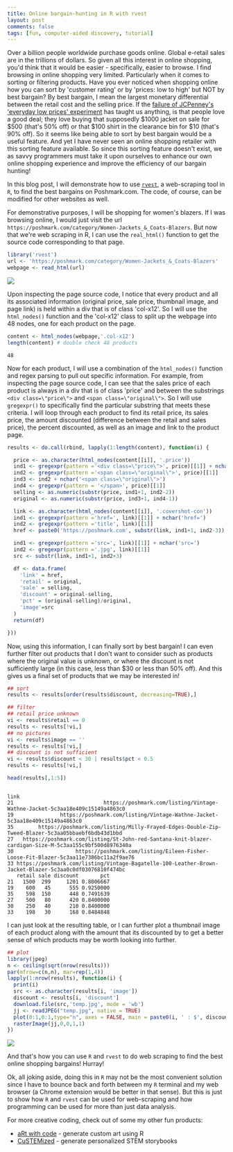 ```yaml
---
title: Online bargain-hunting in R with rvest
layout: post
comments: false
tags: [fun, computer-aided discovery, tutorial]
---
```


Over a billion people worldwide purchase goods online. Global e-retail sales are in the trillions of dollars. So given all this interest in online shopping, you'd think that it would be easier - specifically, easier to browse. I find browsing in online shopping very limited. Particularly when it comes to sorting or filtering products. Have you ever noticed when shopping online how you can sort by 'customer rating' or by 'prices: low to high' but NOT by best bargain? By best bargain, I mean the largest monetary differential between the retail cost and the selling price. If the [failure of JCPenney's 'everyday low prices' experiment](https://www.forbes.com/sites/panosmourdoukoutas/2013/09/27/a-strategic-mistake-that-haunts-j-c-penney/#2f1cb698134c) has taught us anything, is that people love a good deal; they love buying that supposedly $1000 jacket on sale for $500 (that's 50% off) or that $100 shirt in the clearance bin for $10 (that's 90% off). So it seems like being able to sort by best bargain would be a useful feature. And yet I have never seen an online shopping retailer with this sorting feature available. So since this sorting feature doesn't exist, we as savvy programmers must take it upon ourselves to enhance our own online shopping experience and improve the efficiency of our bargain hunting! 

In this blog post, I will demonstrate how to use [`rvest`](https://github.com/hadley/rvest), a web-scraping tool in `R`, to find the best bargains on Poshmark.com. The code, of course, can be modified for other websites as well. 

For demonstrative purposes, I will be shopping for women's blazers. If I was browsing online, I would just visit the url `https://poshmark.com/category/Women-Jackets_&_Coats-Blazers`. But now that we're web scraping in R, I can use the `real_html()` function to get the source code corresponding to that page. 

```r
library('rvest')
url <- 'https://poshmark.com/category/Women-Jackets_&_Coats-Blazers'
webpage <- read_html(url)
```

<img src="{{ site.url }}/assets/blog/poshmark_pagesource.jpg" class="img-responsive">

Upon inspecting the page source code, I notice that every product and all its associated information (original price, sale price, thumbnail image, and page link) is held within a div that is of class 'col-x12'. So I will use the `html_nodes()` function and the 'col-x12' class to split up the webpage into 48 nodes, one for each product on the page. 

```r
content <- html_nodes(webpage,'.col-x12')
length(content) # double check 48 products
```

```
48
```

Now for each product, I will use a combination of the `html_nodes()` function and regex parsing to pull out specific information. For example, from inspecting the page source code, I can see that the sales price of each product is always in a div that is of class 'price' and between the substrings `<div class=\"price\">` and `<span class=\"original\">`. So I will use `gregexpr()` to specifically find the particular substring that meets these criteria. I will loop through each product to find its retail price, its sales price, the amount discounted (difference between the retail and sales price), the percent discounted, as well as an image and link to the product page. 

```r
results <- do.call(rbind, lapply(1:length(content), function(i) {

  price <- as.character(html_nodes(content[[i]], '.price'))
  ind1 <- gregexpr(pattern ='<div class=\"price\">', price)[[1]] + nchar('<div class=\"price\">')
  ind2 <- gregexpr(pattern ='<span class=\"original\">', price)[[1]]
  ind3 <- ind2 + nchar('<span class=\"original\">')
  ind4 <- gregexpr(pattern = '</span>', price)[[1]]
  selling <- as.numeric(substr(price, ind1+1, ind2-2))
  original <- as.numeric(substr(price, ind3+1, ind4-1))

  link <- as.character(html_nodes(content[[i]], '.covershot-con'))
  ind1 <- gregexpr(pattern ='href=', link)[[1]] + nchar('href=') 
  ind2 <- gregexpr(pattern ='title', link)[[1]] 
  href <- paste0('https://poshmark.com', substr(link, ind1+1, ind2-3))

  ind1 <- gregexpr(pattern ='src=', link)[[1]] + nchar('src=') 
  ind2 <- gregexpr(pattern ='.jpg', link)[[1]] 
  src <- substr(link, ind1+1, ind2+3)

  df <- data.frame(
	'link' = href, 
	'retail' = original, 
	'sale' = selling, 
	'discount' = original-selling, 
	'pct' = (original-selling)/original, 
	'image'=src
  )
  return(df)

})) 
```

Now, using this information, I can finally sort by best bargain! I can even further filter out products that I don't want to consider such as products where the original value is unknown, or where the discount is not sufficiently large (in this case, less than $30 or less than 50% off). And this gives us a final set of products that we may be interested in!

```r
## sort
results <- results[order(results$discount, decreasing=TRUE),]

## filter
## retail price unknown
vi <- results$retail == 0
results <- results[!vi,]
## no pictures
vi <- results$image == ''
results <- results[!vi,]
## discount is not sufficient
vi <- results$discount < 30 | results$pct < 0.5
results <- results[!vi,]

head(results[,1:5])
```

```
                                                                                                      link
21                             https://poshmark.com/listing/Vintage-Wathne-Jacket-5c3aa18e409c15149a4863c0
19               https://poshmark.com/listing/Vintage-Wathne-Jacket-5c3aa18e409c15149a4863c0
35        https://poshmark.com/listing/Milly-Frayed-Edges-Double-Zip-Tweed-Blazer-5c3aa05bbaebf6bdb43d1bbd
27   https://poshmark.com/listing/St-John-red-Santana-knit-blazer-cardigan-Size-M-5c3aa155c9bf500d8976340a
30                    https://poshmark.com/listing/Eileen-Fisher-Loose-Fit-Blazer-5c3aa11e7386bc11a2f9ae76
33 https://poshmark.com/listing/Vintage-Bagatelle-100-Leather-Brown-Jacket-Blazer-5c3aa0c0df03076810f474bc
   retail sale discount       pct
21   1500  299     1201 0.8006667
19    600   45      555 0.9250000
35    598  150      448 0.7491639
27    500   80      420 0.8400000
30    250   40      210 0.8400000
33    198   30      168 0.8484848
```

I can just look at the resulting table, or I can further plot a thumbnail image of each product along with the amount that its discounted by to get a better sense of which products may be worth looking into further. 

```r
## plot
library(jpeg)
n <- ceiling(sqrt(nrow(results)))
par(mfrow=c(n,n), mar=rep(1,4))
lapply(1:nrow(results), function(i) {
  print(i)
  src <- as.character(results[i, 'image'])
  discount <- results[i, 'discount']
  download.file(src,'temp.jpg', mode = 'wb')
  jj <- readJPEG("temp.jpg", native = TRUE)
  plot(0:1,0:1,type="n", axes = FALSE, main = paste0(i, ' : $', discount, ' off'))
  rasterImage(jj,0,0,1,1)
})
```

<img src="{{ site.url }}/assets/blog/poshmark_results.jpg" class="img-responsive">

And that's how you can use `R` and `rvest` to do web scraping to find the best online shopping bargains! Hurray!

Ok, all joking aside, doing this in `R` may not be the most convenient solution since I have to bounce back and forth between my `R` terminal and my web browser (a Chrome extension would be better in that sense). But this is just to show how `R` and `rvest` can be used for web-scraping and how programming can be used for more than just data analysis. 

For more creative coding, check out of some my other fun products:
- [aRt with code](https://jean.fan/art-with-code/) - generate custom art using R
- [CuSTEMized](https://custemized.org/) - generate personalized STEM storybooks



